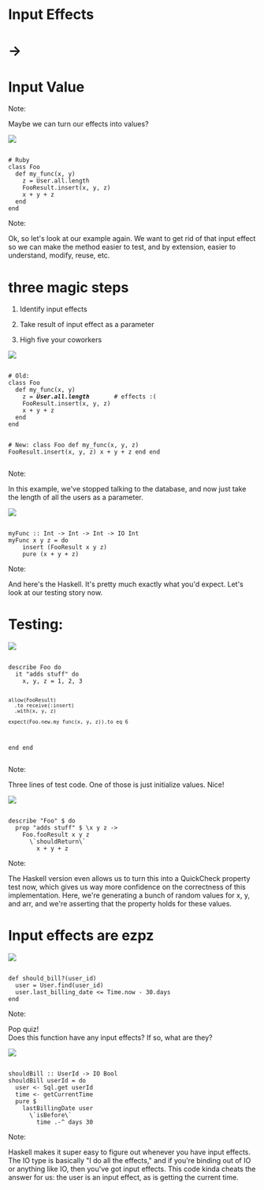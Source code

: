 # Input Effects

# ->

# Input Value

Note:

Maybe we can turn our effects into values?


<div id="lang-logo"> <img src="1000px-Ruby_logo.svg.png" id="lang"/> <pre><code class="lang-ruby hljs" data-trim data-noescape>
# Ruby
class Foo
  def my_func(x, y)         
    z = User.all.length
    FooResult.insert(x, y, z)
    x + y + z                
  end
end
</code></pre></div>

Note:

Ok, so let's look at our example again. We want to get rid of that input effect
so we can make the method easier to test, and by extension, easier to understand,
modify, reuse, etc.


# three magic steps

1. Identify input effects
<!-- .element: class="fragment" -->
2. Take result of input effect as a parameter
<!-- .element: class="fragment" -->
3. High five your coworkers
<!-- .element: class="fragment" -->


<div id="lang-logo"> <img src="1000px-Ruby_logo.svg.png" id="lang"/> <pre><code class="lang-ruby hljs" data-trim data-noescape>
# Old:
class Foo
  def my_func(x, y)         
    z = <b><i>User.all.length</i></b>       # effects :(
    FooResult.insert(x, y, z)
    x + y + z                
  end
end

<span class="fragment"># New:
class Foo
  def my_func(x, y, z)
    FooResult.insert(x, y, z)
    x + y + z
  end
end</span>
</code></pre></div>

Note:

In this example, we've stopped talking to the database, and now just take the
length of all the users as a parameter.


<div id="lang-logo"><img src="haskell_logo.svg" id="lang"/><pre><code class="lang-haskell hljs" data-trim data-noescape>
myFunc :: Int -> Int -> Int -> IO Int
myFunc x y z = do
    insert (FooResult x y z)
    pure (x + y + z)
</code></pre></div>

Note:

And here's the Haskell. It's pretty much exactly what you'd expect.
Let's look at our testing story now.


# Testing:

<div id="lang-logo"> <img src="1000px-Ruby_logo.svg.png" id="lang"/> <pre><code class="lang-ruby hljs" data-trim data-noescape>
describe Foo do
  it "adds stuff" do
    x, y, z = 1, 2, 3

    allow(FooResult)
      .to receive(:insert)
      .with(x, y, z)

    expect(Foo.new.my_func(x, y, z)).to eq 6
  end
end
</code></pre></div>

Note:

Three lines of test code. One of those is just initialize values. Nice!


<div id="lang-logo"><img src="haskell_logo.svg" id="lang"/><pre><code class="lang-haskell hljs" data-trim data-noescape>
describe "Foo" $ do
  prop "adds stuff" $ \x y z ->
    Foo.fooResult x y z 
      \`shouldReturn\`
        x + y + z
</code></pre></div>

Note:

The Haskell version even allows us to turn this into a QuickCheck property test
now, which gives us way more confidence on the correctness of this
implementation. Here, we're generating a bunch of random values for x, y, and
arr, and we're asserting that the property holds for these values.


# Input effects are ezpz

<div id="lang-logo"> <img src="1000px-Ruby_logo.svg.png" id="lang"/> <pre><code class="lang-ruby hljs" data-trim data-noescape>
def should_bill?(user_id)
  user = User.find(user_id)
  user.last_billing_date <= Time.now - 30.days
end
</code></pre></div>

Note:

Pop quiz!  
Does this function have any input effects? If so, what are they?


<div id="lang-logo"><img src="haskell_logo.svg" id="lang"/><pre><code class="lang-haskell hljs" data-trim data-noescape>
shouldBill :: UserId -> IO Bool
shouldBill userId = do
  user <- Sql.get userId
  time <- getCurrentTime
  pure $
    lastBillingDate user 
      \`isBefore\` 
        time .-^ days 30
</code></pre></div>

Note:

Haskell makes it super easy to figure out whenever you have input effects. The
IO type is basically "I do all the effects," and if you're binding out of IO or
anything like IO, then you've got input effects. This code kinda cheats the
answer for us: the user is an input effect, as is getting the current time.
